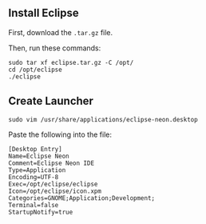 ## Install Eclipse

First, download the `.tar.gz` file.

Then, run these commands:

```
sudo tar xf eclipse.tar.gz -C /opt/
cd /opt/eclipse
./eclipse
```


## Create Launcher

```
sudo vim /usr/share/applications/eclipse-neon.desktop
```

Paste the following into the file:

```
[Desktop Entry]
Name=Eclipse Neon
Comment=Eclipse Neon IDE
Type=Application
Encoding=UTF-8
Exec=/opt/eclipse/eclipse
Icon=/opt/eclipse/icon.xpm
Categories=GNOME;Application;Development;
Terminal=false
StartupNotify=true
```

